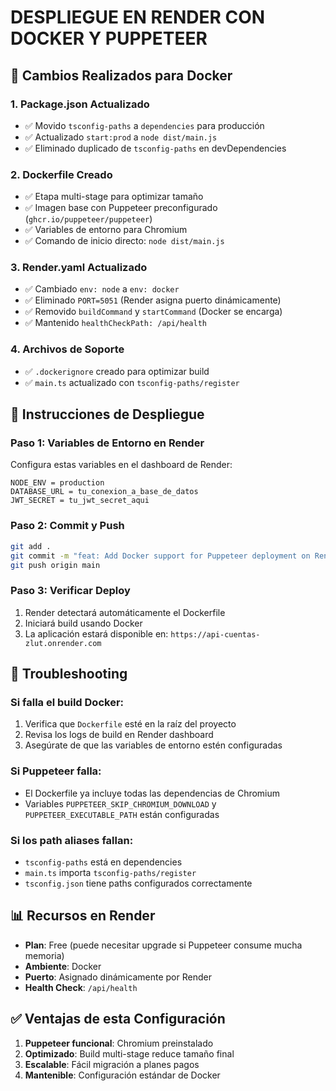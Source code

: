 # DESPLIEGUE EN RENDER CON DOCKER Y PUPPETEER

## 🐳 Cambios Realizados para Docker

### 1. Package.json Actualizado

- ✅ Movido `tsconfig-paths` a `dependencies` para producción
- ✅ Actualizado `start:prod` a `node dist/main.js`
- ✅ Eliminado duplicado de `tsconfig-paths` en devDependencies

### 2. Dockerfile Creado

- ✅ Etapa multi-stage para optimizar tamaño
- ✅ Imagen base con Puppeteer preconfigurado (`ghcr.io/puppeteer/puppeteer`)
- ✅ Variables de entorno para Chromium
- ✅ Comando de inicio directo: `node dist/main.js`

### 3. Render.yaml Actualizado

- ✅ Cambiado `env: node` a `env: docker`
- ✅ Eliminado `PORT=5051` (Render asigna puerto dinámicamente)
- ✅ Removido `buildCommand` y `startCommand` (Docker se encarga)
- ✅ Mantenido `healthCheckPath: /api/health`

### 4. Archivos de Soporte

- ✅ `.dockerignore` creado para optimizar build
- ✅ `main.ts` actualizado con `tsconfig-paths/register`

## 🚀 Instrucciones de Despliegue

### Paso 1: Variables de Entorno en Render

Configura estas variables en el dashboard de Render:

```
NODE_ENV = production
DATABASE_URL = tu_conexion_a_base_de_datos
JWT_SECRET = tu_jwt_secret_aqui
```

### Paso 2: Commit y Push

```bash
git add .
git commit -m "feat: Add Docker support for Puppeteer deployment on Render"
git push origin main
```

### Paso 3: Verificar Deploy

1. Render detectará automáticamente el Dockerfile
2. Iniciará build usando Docker
3. La aplicación estará disponible en: `https://api-cuentas-zlut.onrender.com`

## 🐛 Troubleshooting

### Si falla el build Docker:

1. Verifica que `Dockerfile` esté en la raíz del proyecto
2. Revisa los logs de build en Render dashboard
3. Asegúrate de que las variables de entorno estén configuradas

### Si Puppeteer falla:

- El Dockerfile ya incluye todas las dependencias de Chromium
- Variables `PUPPETEER_SKIP_CHROMIUM_DOWNLOAD` y `PUPPETEER_EXECUTABLE_PATH` están configuradas

### Si los path aliases fallan:

- `tsconfig-paths` está en dependencies
- `main.ts` importa `tsconfig-paths/register`
- `tsconfig.json` tiene paths configurados correctamente

## 📊 Recursos en Render

- **Plan**: Free (puede necesitar upgrade si Puppeteer consume mucha memoria)
- **Ambiente**: Docker
- **Puerto**: Asignado dinámicamente por Render
- **Health Check**: `/api/health`

## ✅ Ventajas de esta Configuración

1. **Puppeteer funcional**: Chromium preinstalado
2. **Optimizado**: Build multi-stage reduce tamaño final
3. **Escalable**: Fácil migración a planes pagos
4. **Mantenible**: Configuración estándar de Docker
